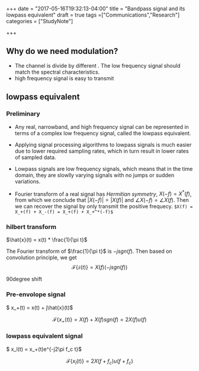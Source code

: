 +++
date = "2017-05-16T19:32:13-04:00"
title = "Bandpass signal and its lowpass equivalent"
draft = true
tags =["Communications","Research"]
categories = ["StudyNote"]

+++

## Why do we need modulation?

* The channel is divide by different . The low frequency signal should match the spectral characteristics. 
* high frequency signal is easy to transmit


## lowpass equivalent 

### Preliminary
* Any real, narrowband, and high frequency signal can be represented in terms of a complex low frequency signal, called the lowpass equivalent. 
* Applying signal processing algorithms to lowpass signals is much easier due to lower required sampling rates, which in turn result in lower rates of sampled data. 

* Lowpass signals are low frequency signals, which means that in the time domain, they are slowlly varying signals with no jumps or sudden variations. 

* Fourier transform of a real signal has *Hermitian symmetry*, $X(-f) = X^*(f)$, from which we conclude that $|X(-f)| = |X(f)|$ and $\angle X(-f) = \angle X(f)$. Then we can recover the signal by only transmit the positive frequecy. 
`$X(f) = X_+(f) + X_-(f) = X_+(f) + X_+^*(-f)$`

### hilbert transform 
$\hat{x}(t) = x(t) * \frac{1}{\pi t}$ 

The Fourier transform of $\frac{1}{\pi t}$ is $-j sgn(f)$. Then based on convolution principle, we get
$$\mathcal{F\{\hat{x}}(t)\} = X(f)  (-j sgn(f))$$ 

90degree shift

### Pre-envolope signal 

$ x_+(t) = x(t) + j\hat{x}(t)$ 

$$\mathcal{F}\{x_+(t)\} = X(f) + X(f)sgn(f)= 2X(f)u(f)$$ 


### lowpass equivalent signal

$ x_l(t) = x_+(t)e^{-j2\pi f_c t}$ 

$$\mathcal{F}\{x_l(t)\} = 2X(f+f_c)u(f+f_c)$$ 
